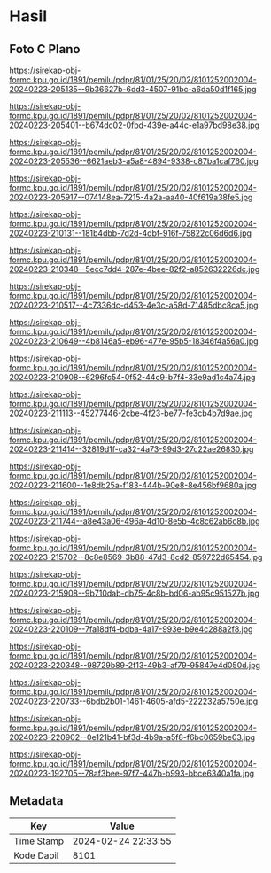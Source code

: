 # Hasil

## Foto C Plano

https://sirekap-obj-formc.kpu.go.id/1891/pemilu/pdpr/81/01/25/20/02/8101252002004-20240223-205135--9b36627b-6dd3-4507-91bc-a6da50d1f165.jpg

https://sirekap-obj-formc.kpu.go.id/1891/pemilu/pdpr/81/01/25/20/02/8101252002004-20240223-205401--b674dc02-0fbd-439e-a44c-e1a97bd98e38.jpg

https://sirekap-obj-formc.kpu.go.id/1891/pemilu/pdpr/81/01/25/20/02/8101252002004-20240223-205536--6621aeb3-a5a8-4894-9338-c87ba1caf760.jpg

https://sirekap-obj-formc.kpu.go.id/1891/pemilu/pdpr/81/01/25/20/02/8101252002004-20240223-205917--074148ea-7215-4a2a-aa40-40f619a38fe5.jpg

https://sirekap-obj-formc.kpu.go.id/1891/pemilu/pdpr/81/01/25/20/02/8101252002004-20240223-210131--181b4dbb-7d2d-4dbf-916f-75822c06d6d6.jpg

https://sirekap-obj-formc.kpu.go.id/1891/pemilu/pdpr/81/01/25/20/02/8101252002004-20240223-210348--5ecc7dd4-287e-4bee-82f2-a852632226dc.jpg

https://sirekap-obj-formc.kpu.go.id/1891/pemilu/pdpr/81/01/25/20/02/8101252002004-20240223-210517--4c7336dc-d453-4e3c-a58d-71485dbc8ca5.jpg

https://sirekap-obj-formc.kpu.go.id/1891/pemilu/pdpr/81/01/25/20/02/8101252002004-20240223-210649--4b8146a5-eb96-477e-95b5-18346f4a56a0.jpg

https://sirekap-obj-formc.kpu.go.id/1891/pemilu/pdpr/81/01/25/20/02/8101252002004-20240223-210908--6296fc54-0f52-44c9-b7f4-33e9ad1c4a74.jpg

https://sirekap-obj-formc.kpu.go.id/1891/pemilu/pdpr/81/01/25/20/02/8101252002004-20240223-211113--45277446-2cbe-4f23-be77-fe3cb4b7d9ae.jpg

https://sirekap-obj-formc.kpu.go.id/1891/pemilu/pdpr/81/01/25/20/02/8101252002004-20240223-211414--32819d1f-ca32-4a73-99d3-27c22ae26830.jpg

https://sirekap-obj-formc.kpu.go.id/1891/pemilu/pdpr/81/01/25/20/02/8101252002004-20240223-211600--1e8db25a-f183-444b-90e8-8e456bf9680a.jpg

https://sirekap-obj-formc.kpu.go.id/1891/pemilu/pdpr/81/01/25/20/02/8101252002004-20240223-211744--a8e43a06-496a-4d10-8e5b-4c8c62ab6c8b.jpg

https://sirekap-obj-formc.kpu.go.id/1891/pemilu/pdpr/81/01/25/20/02/8101252002004-20240223-215702--8c8e8569-3b88-47d3-8cd2-859722d65454.jpg

https://sirekap-obj-formc.kpu.go.id/1891/pemilu/pdpr/81/01/25/20/02/8101252002004-20240223-215908--9b710dab-db75-4c8b-bd06-ab95c951527b.jpg

https://sirekap-obj-formc.kpu.go.id/1891/pemilu/pdpr/81/01/25/20/02/8101252002004-20240223-220109--7fa18df4-bdba-4a17-993e-b9e4c288a2f8.jpg

https://sirekap-obj-formc.kpu.go.id/1891/pemilu/pdpr/81/01/25/20/02/8101252002004-20240223-220348--98729b89-2f13-49b3-af79-95847e4d050d.jpg

https://sirekap-obj-formc.kpu.go.id/1891/pemilu/pdpr/81/01/25/20/02/8101252002004-20240223-220733--6bdb2b01-1461-4605-afd5-222232a5750e.jpg

https://sirekap-obj-formc.kpu.go.id/1891/pemilu/pdpr/81/01/25/20/02/8101252002004-20240223-220902--0e121b41-bf3d-4b9a-a5f8-f6bc0659be03.jpg

https://sirekap-obj-formc.kpu.go.id/1891/pemilu/pdpr/81/01/25/20/02/8101252002004-20240223-192705--78af3bee-97f7-447b-b993-bbce6340a1fa.jpg


## Metadata

| Key        | Value               |
| ---------- | ------------------- |
| Time Stamp | 2024-02-24 22:33:55 |
| Kode Dapil | 8101                |




